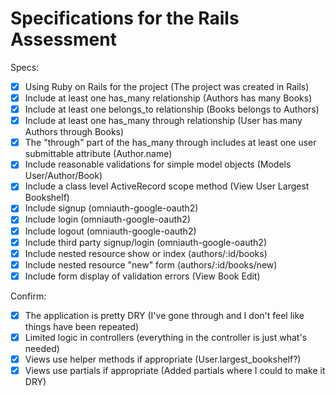 # Specifications for the Rails Assessment

Specs:
- [x] Using Ruby on Rails for the project (The project was created in Rails)
- [x] Include at least one has_many relationship (Authors has many Books)
- [x] Include at least one belongs_to relationship (Books belongs to Authors)
- [x] Include at least one has_many through relationship (User has many Authors through Books)
- [x] The "through" part of the has_many through includes at least one user submittable attribute (Author.name)
- [x] Include reasonable validations for simple model objects (Models User/Author/Book)
- [x] Include a class level ActiveRecord scope method (View User Largest Bookshelf)
- [x] Include signup (omniauth-google-oauth2)
- [x] Include login (omniauth-google-oauth2)
- [x] Include logout (omniauth-google-oauth2)
- [x] Include third party signup/login (omniauth-google-oauth2)
- [x] Include nested resource show or index (authors/:id/books)
- [x] Include nested resource "new" form (authors/:id/books/new)
- [x] Include form display of validation errors (View Book Edit)

Confirm:
- [x] The application is pretty DRY (I've gone through and I don't feel like things have been repeated)
- [x] Limited logic in controllers (everything in the controller is just what's needed)
- [x] Views use helper methods if appropriate (User.largest_bookshelf?)
- [x] Views use partials if appropriate (Added partials where I could to make it DRY)
